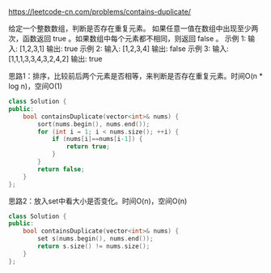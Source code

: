 https://leetcode-cn.com/problems/contains-duplicate/

给定一个整数数组，判断是否存在重复元素。
如果任意一值在数组中出现至少两次，函数返回 true 。如果数组中每个元素都不相同，则返回 false 。
示例 1:
输入: [1,2,3,1]
输出: true
示例 2:
输入: [1,2,3,4]
输出: false
示例 3:
输入: [1,1,1,3,3,4,3,2,4,2]
输出: true

思路1：排序，比较前后两个元素是否相等，来判断是否存在重复元素。时间O(n * log n)，空间O(1)

```cpp
class Solution {
public:
    bool containsDuplicate(vector<int>& nums) {
        sort(nums.begin(), nums.end());
        for (int i = 1; i < nums.size(); ++i) {
            if (nums[i]==nums[i-1]) {
                return true;
            }
        }
        return false;
    }
};
```

思路2：放入set中看大小是否变化。时间O(n)，空间O(n)

```cpp
class Solution {
public:
    bool containsDuplicate(vector<int>& nums) {
        set s(nums.begin(), nums.end());
        return s.size() != nums.size();
    }
};
```